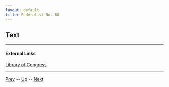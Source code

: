 ```yaml
---
layout: default
title: Federalist No. 68
---
```


## Text

---
#### External Links
[Library of Congress]()

---

[Prev](67.md) -- [Up](README.md) -- [Next](69.md)
